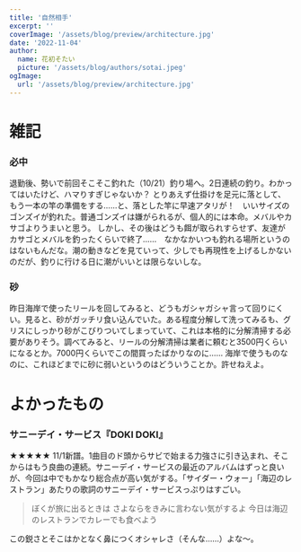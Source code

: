 ```yaml
---
title: '自然相手'
excerpt: ''
coverImage: '/assets/blog/preview/architecture.jpg'
date: '2022-11-04'
author:
  name: 花初そたい
  picture: '/assets/blog/authors/sotai.jpeg'
ogImage:
  url: '/assets/blog/preview/architecture.jpg'
---
```

# 雑記
### 必中
退勤後、勢いで前回そこそこ釣れた（10/21）釣り場へ。2日連続の釣り。わかってはいたけど、ハマりすぎじゃないか？
とりあえず仕掛けを足元に落として、もう一本の竿の準備をする……と、落とした竿に早速アタリが！　いいサイズのゴンズイが釣れた。普通ゴンズイは嫌がられるが、個人的には本命。メバルやカサゴよりうまいと思う。
しかし、その後はどうも餌が取られすらせず、友達がカサゴとメバルを釣ったくらいで終了……　なかなかいつも釣れる場所というのはないもんだな。潮の動きなどを見ていって、少しでも再現性を上げるしかないのだが、釣りに行ける日に潮がいいとは限らないしな。

### 砂
昨日海岸で使ったリールを回してみると、どうもガシャガシャ言って回りにくい。見ると、砂がガッチリ食い込んでいた。ある程度分解して洗ってみるも、グリスにしっかり砂がこびりついてしまっていて、これは本格的に分解清掃する必要がありそう。調べてみると、リールの分解清掃は業者に頼むと3500円くらいになるとか。7000円くらいでこの間買ったばかりなのに……
海岸で使うものなのに、これほどまでに砂に弱いというのはどういうことか。許せねえよ。

# よかったもの
### サニーデイ・サービス『DOKI DOKI』
★★★★★
11/1新譜。1曲目のド頭からサビで始まる力強さに引き込まれ、そこからはもう良曲の連続。サニーデイ・サービスの最近のアルバムはずっと良いが、今回は中でもかなり総合点が高い気がする。「サイダー・ウォー」「海辺のレストラン」あたりの歌詞のサニーデイ・サービスっぷりはすごい。
> ぼくが旅に出るときは
さよならをきみに言わない気がするよ
今日は海辺のレストランでカレーでも食べよう

この鋭さとそこはかとなく鼻につくオシャレさ（そんな……）よな～。